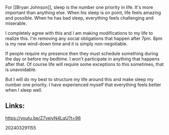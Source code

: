 For [[Bryan Johnson]], sleep is the number one priority in life. It's more important than anything else. When his sleep is on point, life feels amazing and possible. When he has bad sleep, everything feels challenging and miserable.

I completely agree with this and I am making modifications to my life to realize this. I'm removing any social obligations that happen after 7pm. 8pm is my new wind-down time and it is simply non-negotiable.

If people require my presence then they must schedule something during the day or before my bedtime. I won't participate in anything that happens after that. Of course life will require some exceptions to this sometimes, that is unavoidable. 

But I will do my best to structure my life around this and make sleep my number one priority. I have experienced myself that everything feels better when I sleep well.

## Links:

https://youtu.be/Z7veiyN4LqU?t=96

202403291155